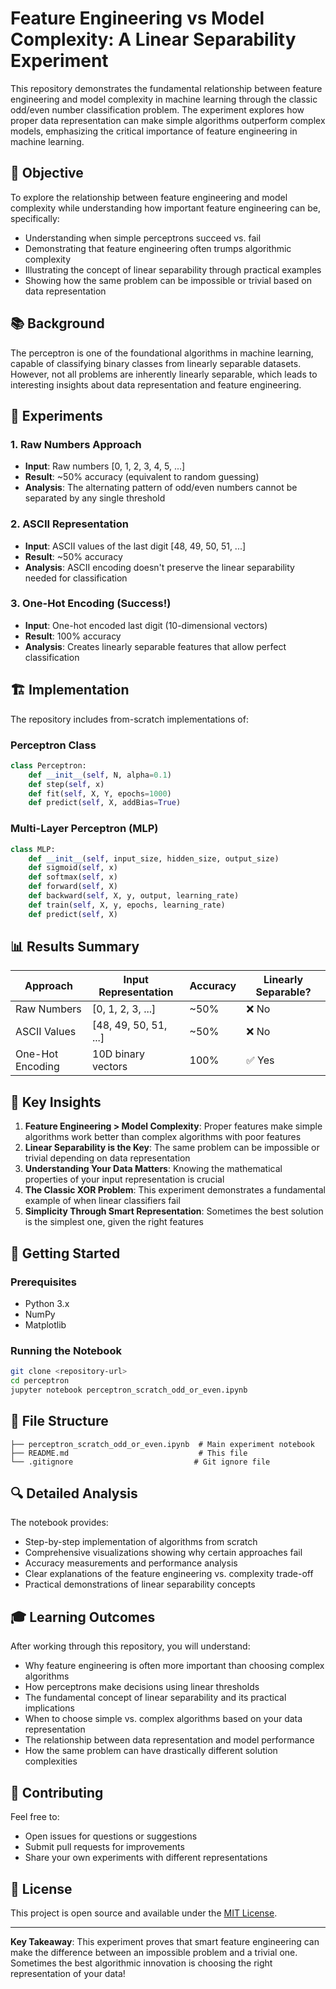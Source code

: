 # Feature Engineering vs Model Complexity: A Linear Separability Experiment

This repository demonstrates the fundamental relationship between feature engineering and model complexity in machine learning through the classic odd/even number classification problem. The experiment explores how proper data representation can make simple algorithms outperform complex models, emphasizing the critical importance of feature engineering in machine learning.

## 🎯 Objective

To explore the relationship between feature engineering and model complexity while understanding how important feature engineering can be, specifically:

- Understanding when simple perceptrons succeed vs. fail
- Demonstrating that feature engineering often trumps algorithmic complexity
- Illustrating the concept of linear separability through practical examples
- Showing how the same problem can be impossible or trivial based on data representation

## 📚 Background

The perceptron is one of the foundational algorithms in machine learning, capable of classifying binary classes from linearly separable datasets. However, not all problems are inherently linearly separable, which leads to interesting insights about data representation and feature engineering.

## 🧪 Experiments

### 1. Raw Numbers Approach

- **Input**: Raw numbers [0, 1, 2, 3, 4, 5, ...]
- **Result**: ~50% accuracy (equivalent to random guessing)
- **Analysis**: The alternating pattern of odd/even numbers cannot be separated by any single threshold

### 2. ASCII Representation

- **Input**: ASCII values of the last digit [48, 49, 50, 51, ...]
- **Result**: ~50% accuracy
- **Analysis**: ASCII encoding doesn't preserve the linear separability needed for classification

### 3. One-Hot Encoding (Success!)

- **Input**: One-hot encoded last digit (10-dimensional vectors)
- **Result**: 100% accuracy
- **Analysis**: Creates linearly separable features that allow perfect classification

## 🏗️ Implementation

The repository includes from-scratch implementations of:

### Perceptron Class

```python
class Perceptron:
    def __init__(self, N, alpha=0.1)
    def step(self, x)
    def fit(self, X, Y, epochs=1000)
    def predict(self, X, addBias=True)
```

### Multi-Layer Perceptron (MLP)

```python
class MLP:
    def __init__(self, input_size, hidden_size, output_size)
    def sigmoid(self, x)
    def softmax(self, x)
    def forward(self, X)
    def backward(self, X, y, output, learning_rate)
    def train(self, X, y, epochs, learning_rate)
    def predict(self, X)
```

## 📊 Results Summary

| Approach         | Input Representation  | Accuracy | Linearly Separable? |
| ---------------- | --------------------- | -------- | ------------------- |
| Raw Numbers      | [0, 1, 2, 3, ...]     | ~50%     | ❌ No               |
| ASCII Values     | [48, 49, 50, 51, ...] | ~50%     | ❌ No               |
| One-Hot Encoding | 10D binary vectors    | 100%     | ✅ Yes              |

## 🔑 Key Insights

1. **Feature Engineering > Model Complexity**: Proper features make simple algorithms work better than complex algorithms with poor features
2. **Linear Separability is the Key**: The same problem can be impossible or trivial depending on data representation
3. **Understanding Your Data Matters**: Knowing the mathematical properties of your input representation is crucial
4. **The Classic XOR Problem**: This experiment demonstrates a fundamental example of when linear classifiers fail
5. **Simplicity Through Smart Representation**: Sometimes the best solution is the simplest one, given the right features

## 🚀 Getting Started

### Prerequisites

- Python 3.x
- NumPy
- Matplotlib

### Running the Notebook

```bash
git clone <repository-url>
cd perceptron
jupyter notebook perceptron_scratch_odd_or_even.ipynb
```

## 📁 File Structure

```text
├── perceptron_scratch_odd_or_even.ipynb  # Main experiment notebook
├── README.md                             # This file
└── .gitignore                           # Git ignore file
```

## 🔍 Detailed Analysis

The notebook provides:

- Step-by-step implementation of algorithms from scratch
- Comprehensive visualizations showing why certain approaches fail
- Accuracy measurements and performance analysis
- Clear explanations of the feature engineering vs. complexity trade-off
- Practical demonstrations of linear separability concepts

## 🎓 Learning Outcomes

After working through this repository, you will understand:

- Why feature engineering is often more important than choosing complex algorithms
- How perceptrons make decisions using linear thresholds
- The fundamental concept of linear separability and its practical implications
- When to choose simple vs. complex algorithms based on your data representation
- The relationship between data representation and model performance
- How the same problem can have drastically different solution complexities

## 🤝 Contributing

Feel free to:

- Open issues for questions or suggestions
- Submit pull requests for improvements
- Share your own experiments with different representations

## 📜 License

This project is open source and available under the [MIT License](LICENSE).

---

**Key Takeaway**: This experiment proves that smart feature engineering can make the difference between an impossible problem and a trivial one. Sometimes the best algorithmic innovation is choosing the right representation of your data!
